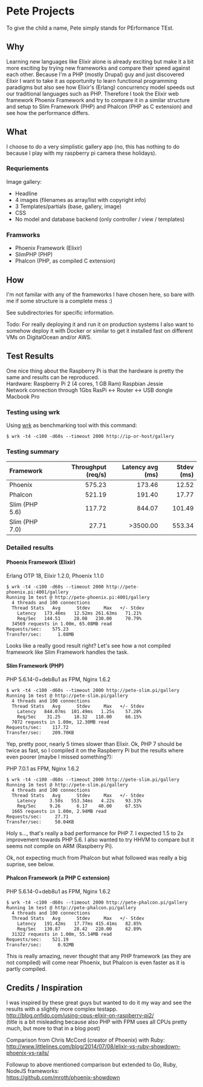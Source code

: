 # Pete Projects #

To give the child a name, Pete simply stands for PErformance TEst. 

## Why ##
Learning new languages like Elixir alone is already exciting but make it a bit more exciting by trying new frameworks and compare their speed against each other.
Because I'm a PHP (mostly Drupal) guy and just discovered Elixir I want to take it as opportunity to learn functional programming paradigms but also see how Elixir's (Erlang) concurrency model speeds out our traditional languages such as PHP. Therefore I took the Elixir web framework Phoenix Framework and try to compare it in a similar structure and setup to Slim Framework (PHP) and Phalcon (PHP as C extension) and see how the performance differs.

## What ##
I choose to do a very simplistic gallery app (no, this has nothing to do because I play with my raspberry pi camera these holidays).

### Requriements ###
Image gallery:       
- Headline    
- 4 images (filenames as array/list with copyright info)    
- 3 Templates/partials (base, gallery, image)    
- CSS    
- No model and database backend (only controller / view / templates)    

### Framworks ###
- Phoenix Framework (Elixir)    
- SlimPHP (PHP)    
- Phalcon (PHP, as compiled C extension)    


## How ##
I'm not familar with any of the frameworks I have chosen here, so bare with me if some structure is a complete mess :)

See subdirectories for specific information.

Todo:
For really deploying it and run it on production systems I also want to somehow deploy it with Docker or similar to get it installed fast on different VMs on DigitalOcean and/or AWS.

## Test Results ##
One nice thing about the Raspberry Pi is that the hardware is pretty the same and results can be reproduced.    
Hardware: Raspberry Pi 2 (4 cores, 1 GB Ram) Raspbian Jessie    
Network connection through 1Gbs RasPi <-> Router <-> USB dongle Macbook Pro   

### Testing using wrk ###
Using [wrk](https://github.com/wg/wrk) as benchmarking tool with this command:    
```
$ wrk -t4 -c100 -d60s --timeout 2000 http://ip-or-host/gallery
```

### Testing summary ###
| Framework      | Throughput (req/s) | Latency avg (ms) |     Stdev (ms) |
| :------------- | -----------------: | ---------------: | -------------: |
| Phoenix        |            575.23  |          173.46  |         12.52  |
| Phalcon        |            521.19  |          191.40  |         17.77  |
| Slim (PHP 5.6) |            117.72  |          844.07  |        101.49  |
| Slim (PHP 7.0) |             27.71  |        >3500.00  |        553.34  |

### Detailed results ###
#### Phoenix Framework (Elixir) ####
Erlang OTP 18, Elixir 1.2.0, Phoenix 1.1.0   
```
$ wrk -t4 -c100 -d60s --timeout 2000 http://pete-phoenix.pi:4001/gallery
Running 1m test @ http://pete-phoenix.pi:4001/gallery
  4 threads and 100 connections
  Thread Stats   Avg      Stdev     Max   +/- Stdev
    Latency   173.46ms   12.52ms 261.63ms   71.21%
    Req/Sec   144.51     28.08   230.00     70.79%
  34569 requests in 1.00m, 65.08MB read
Requests/sec:    575.23
Transfer/sec:      1.08MB
```
Looks like a really good result right? Let's see how a not compiled framework like Slim Framework handles the task.

#### Slim Framework (PHP) ####
PHP 5.6.14-0+deb8u1 as FPM, Nginx 1.6.2
```
$ wrk -t4 -c100 -d60s --timeout 2000 http://pete-slim.pi/gallery
Running 1m test @ http://pete-slim.pi/gallery
  4 threads and 100 connections
  Thread Stats   Avg      Stdev     Max   +/- Stdev
    Latency   844.07ms  101.49ms   1.25s    57.28%
    Req/Sec    31.25     18.32   118.00     66.15%
  7072 requests in 1.00m, 12.30MB read
Requests/sec:    117.72
Transfer/sec:    209.70KB
```
Yep, pretty poor, nearly 5 times slower than Elixir. Ok, PHP 7 should be twice as 
fast, so I compiled it on the Raspberry Pi but the results where even poorer (maybe I missed something?):    

PHP 7.0.1 as FPM, Nginx 1.6.2 
```
$ wrk -t4 -c100 -d60s --timeout 2000 http://pete-slim.pi/gallery
Running 1m test @ http://pete-slim.pi/gallery
  4 threads and 100 connections
  Thread Stats   Avg      Stdev     Max   +/- Stdev
    Latency     3.50s   553.34ms   4.22s    93.33%
    Req/Sec     9.26      6.17    40.00     67.55%
  1665 requests in 1.00m, 2.94MB read
Requests/sec:     27.71
Transfer/sec:     50.04KB
```
Holy s..., that's really a bad performance for PHP 7. I expected 1.5 to 2x improvement 
towards PHP 5.6. I also wanted to try HHVM to compare but it seems not compile on ARM (Raspberry Pi).

Ok, not expecting much from Phalcon but what followed was really a big suprise, see below.

#### Phalcon Framework (a PHP C extension) ####
PHP 5.6.14-0+deb8u1 as FPM, Nginx 1.6.2
```
$ wrk -t4 -c100 -d60s --timeout 2000 http://pete-phalcon.pi/gallery
Running 1m test @ http://pete-phalcon.pi/gallery
  4 threads and 100 connections
  Thread Stats   Avg      Stdev     Max   +/- Stdev
    Latency   191.42ms   17.77ms 415.41ms   82.85%
    Req/Sec   130.87     28.42   220.00     62.89%
  31322 requests in 1.00m, 55.14MB read
Requests/sec:    521.19
Transfer/sec:      0.92MB
```
This is really amazing, never thought that any PHP framework (as they are not compiled)
will come near Phoenix, but Phalcon is even faster as it is partly compiled.


## Credits / Inspiration ##  
I was inspired by these great guys but wanted to do it my way and see the results with a slightly more complex testapp.    
http://blog.onfido.com/using-cpus-elixir-on-raspberry-pi2/    
(title is a bit misleading because also PHP with FPM uses all CPUs pretty much, but more to that in a blog post)   
 
Comparison from Chris McCord (creator of Phoenix) with Ruby:     
http://www.littlelines.com/blog/2014/07/08/elixir-vs-ruby-showdown-phoenix-vs-rails/    

Followup to above mentioned comparison but extended to Go, Ruby, NodeJS frameworks:   
https://github.com/mroth/phoenix-showdown      
